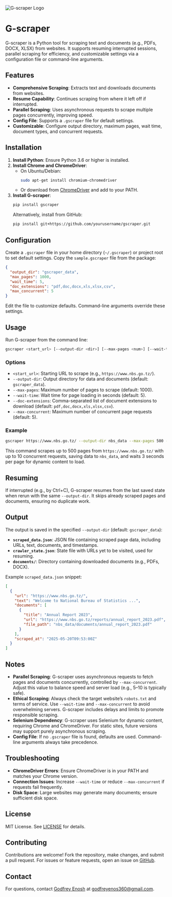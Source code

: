 ![G-scraper Logo](path/to/logo.png)

# G-scraper

G-scraper is a Python tool for scraping text and documents (e.g., PDFs, DOCX, XLSX) from websites. It supports resuming interrupted sessions, parallel scraping for efficiency, and customizable settings via a configuration file or command-line arguments.

## Features

- **Comprehensive Scraping**: Extracts text and downloads documents from websites.
- **Resume Capability**: Continues scraping from where it left off if interrupted.
- **Parallel Scraping**: Uses asynchronous requests to scrape multiple pages concurrently, improving speed.
- **Config File**: Supports a `.gscraper` file for default settings.
- **Customizable**: Configure output directory, maximum pages, wait time, document types, and concurrent requests.

## Installation

1. **Install Python**: Ensure Python 3.6 or higher is installed.
2. **Install Chrome and ChromeDriver**:
   - On Ubuntu/Debian:
     ```bash
     sudo apt-get install chromium-chromedriver
     ```
   - Or download from [ChromeDriver](https://chromedriver.chromium.org/downloads) and add to your PATH.
3. **Install G-scraper**:
   ```bash
   pip install gscraper
   ```
   Alternatively, install from GitHub:
   ```bash
   pip install git+https://github.com/yourusername/gscraper.git
   ```

## Configuration

Create a `.gscraper` file in your home directory (`~/.gscraper`) or project root to set default settings. Copy the `sample.gscraper` file from the package:

```json
{
  "output_dir": "gscraper_data",
  "max_pages": 1000,
  "wait_time": 5,
  "doc_extensions": "pdf,doc,docx,xls,xlsx,csv",
  "max_concurrent": 5
}
```

Edit the file to customize defaults. Command-line arguments override these settings.

## Usage

Run G-scraper from the command line:

```bash
gscraper <start_url> [--output-dir <dir>] [--max-pages <num>] [--wait-time <seconds>] [--doc-extensions <exts>] [--max-concurrent <num>]
```

### Options

- `<start_url>`: Starting URL to scrape (e.g., `https://www.nbs.go.tz/`).
- `--output-dir`: Output directory for data and documents (default: `gscraper_data`).
- `--max-pages`: Maximum number of pages to scrape (default: 1000).
- `--wait-time`: Wait time for page loading in seconds (default: 5).
- `--doc-extensions`: Comma-separated list of document extensions to download (default: `pdf,doc,docx,xls,xlsx,csv`).
- `--max-concurrent`: Maximum number of concurrent page requests (default: 5).

### Example

```bash
gscraper https://www.nbs.go.tz/ --output-dir nbs_data --max-pages 500 --wait-time 3 --max-concurrent 10
```

This command scrapes up to 500 pages from `https://www.nbs.go.tz/` with up to 10 concurrent requests, saving data to `nbs_data`, and waits 3 seconds per page for dynamic content to load.

## Resuming

If interrupted (e.g., by Ctrl+C), G-scraper resumes from the last saved state when rerun with the same `--output-dir`. It skips already scraped pages and documents, ensuring no duplicate work.

## Output

The output is saved in the specified `--output-dir` (default: `gscraper_data`):

- **`scraped_data.json`**: JSON file containing scraped page data, including URLs, text, documents, and timestamps.
- **`crawler_state.json`**: State file with URLs yet to be visited, used for resuming.
- **`documents/`**: Directory containing downloaded documents (e.g., PDFs, DOCX).

Example `scraped_data.json` snippet:

```json
[
  {
    "url": "https://www.nbs.go.tz/",
    "text": "Welcome to National Bureau of Statistics ...",
    "documents": [
      {
        "title": "Annual Report 2023",
        "url": "https://www.nbs.go.tz/reports/annual_report_2023.pdf",
        "file_path": "nbs_data/documents/annual_report_2023.pdf"
      }
    ],
    "scraped_at": "2025-05-20T09:53:00Z"
  }
]
```

## Notes

- **Parallel Scraping**: G-scraper uses asynchronous requests to fetch pages and documents concurrently, controlled by `--max-concurrent`. Adjust this value to balance speed and server load (e.g., 5–10 is typically safe).
- **Ethical Scraping**: Always check the target website’s `robots.txt` and terms of service. Use `--wait-time` and `--max-concurrent` to avoid overwhelming servers. G-scraper includes delays and limits to promote responsible scraping.
- **Selenium Dependency**: G-scraper uses Selenium for dynamic content, requiring Chrome and ChromeDriver. For static sites, future versions may support purely asynchronous scraping.
- **Config File**: If no `.gscraper` file is found, defaults are used. Command-line arguments always take precedence.

## Troubleshooting

- **ChromeDriver Errors**: Ensure ChromeDriver is in your PATH and matches your Chrome version.
- **Connection Issues**: Increase `--wait-time` or reduce `--max-concurrent` if requests fail frequently.
- **Disk Space**: Large websites may generate many documents; ensure sufficient disk space.

## License

MIT License. See [LICENSE](LICENSE) for details.

## Contributing

Contributions are welcome! Fork the repository, make changes, and submit a pull request. For issues or feature requests, open an issue on [GitHub](https://github.com/Godie360/gscraper).

## Contact

For questions, contact [Godfrey Enosh](https://godfreyenosh.netlify.app/) at [godfreyenos360@gmail.com](godfreyenos360@gmail.com).
